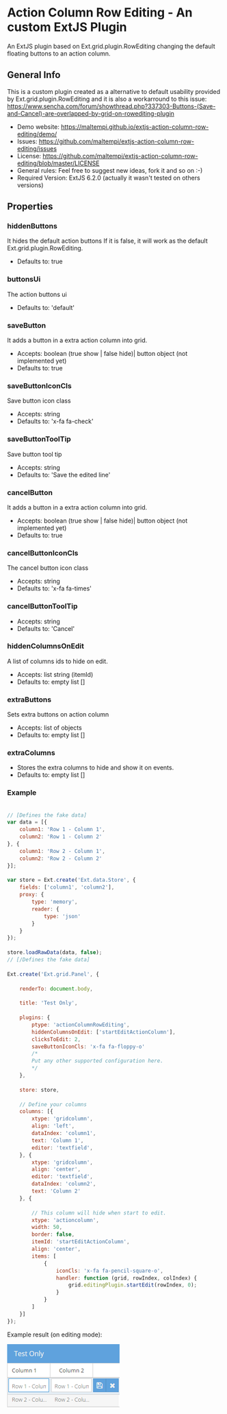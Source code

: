 # Action Column Row Editing - An custom ExtJS Plugin
An ExtJS plugin based on Ext.grid.plugin.RowEditing changing the default floating buttons to an action column.

## General Info
This is a custom plugin created as a alternative to default usability provided by Ext.grid.plugin.RowEditing and it is also a workarround to this issue: https://www.sencha.com/forum/showthread.php?337303-Buttons-(Save-and-Cancel)-are-overlapped-by-grid-on-rowediting-plugin

* Demo website: https://maltempi.github.io/extjs-action-column-row-editing/demo/
* Issues: https://github.com/maltempi/extjs-action-column-row-editing/issues
* License: https://github.com/maltempi/extjs-action-column-row-editing/blob/master/LICENSE 
* General rules: Feel free to suggest new ideas, fork it and so on :-)
* Required Version: ExtJS 6.2.0 (actually it wasn't tested on others versions)

## Properties

### hiddenButtons
It hides the default action buttons
If it is false, it will work as the default Ext.grid.plugin.RowEditing.
* Defaults to: true

### buttonsUi
The action buttons ui
* Defaults to: 'default'

### saveButton
It adds a button in a extra action column into grid.
* Accepts: boolean (true show | false hide)| button object (not implemented yet)
* Defaults to: true

### saveButtonIconCls
Save button icon class
* Accepts: string
* Defaults to: 'x-fa fa-check'

### saveButtonToolTip
Save button tool tip
* Accepts: string
* Defaults to: 'Save the edited line'


### cancelButton
It adds a button in a extra action column into grid.
* Accepts: boolean (true show | false hide)| button object (not implemented yet)
* Defaults to: true

### cancelButtonIconCls
The cancel button icon class
* Accepts: string
* Defaults to: 'x-fa fa-times'


### cancelButtonToolTip
* Accepts: string
* Defaults to: 'Cancel'

### hiddenColumnsOnEdit
A list of columns ids to hide on edit.
* Accepts: list string (itemId)
* Defaults to: empty list []

### extraButtons
Sets extra buttons on action column
* Accepts: list of objects
* Defaults to: empty list []

### extraColumns
* Stores the extra columns to hide and show it on events. 
* Defaults to: empty list []

### Example

```javascript

// [Defines the fake data]
var data = [{
    column1: 'Row 1 - Column 1',
    column2: 'Row 1 - Column 2'
}, {
    column1: 'Row 2 - Column 1',
    column2: 'Row 2 - Column 2'
}];

var store = Ext.create('Ext.data.Store', {
    fields: ['column1', 'column2'],
    proxy: {
        type: 'memory',
        reader: {
            type: 'json'
        }
    }
});

store.loadRawData(data, false);
// [/Defines the fake data]

Ext.create('Ext.grid.Panel', {

    renderTo: document.body,

    title: 'Test Only',

    plugins: {
        ptype: 'actionColumnRowEditing',
        hiddenColumnsOnEdit: ['startEditActionColumn'],
        clicksToEdit: 2,
        saveButtonIconCls: 'x-fa fa-floppy-o'
        /*
        Put any other supported configuration here.
        */
    },

    store: store,

    // Define your columns
    columns: [{
        xtype: 'gridcolumn',
        align: 'left',
        dataIndex: 'column1',
        text: 'Column 1',
        editor: 'textfield',
    }, {
        xtype: 'gridcolumn',
        align: 'center',
        editor: 'textfield',
        dataIndex: 'column2',
        text: 'Column 2'
    }, {

        // This column will hide when start to edit.
        xtype: 'actioncolumn',
        width: 50,
        border: false,
        itemId: 'startEditActionColumn',
        align: 'center',
        items: [
            {
                iconCls: 'x-fa fa-pencil-square-o',
                handler: function (grid, rowIndex, colIndex) {
                    grid.editingPlugin.startEdit(rowIndex, 0);
                }
            }
        ]
    }]
});

```

Example result (on editing mode):

![Example result](demo/img/demo.png)